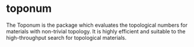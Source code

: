 # toponum
The Toponum is the package which evaluates the topological numbers for materials with non-trivial topology. It is highly efficient and suitable to the high-throughput search for topological materials.
